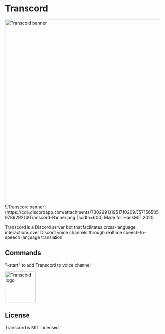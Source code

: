 # Transcord
<img src="https://cdn.discordapp.com/attachments/730299131951710209/757156505978929214/Transcord-Banner.png" width="600px" alt="Transcord banner" />
![Transcord banner](https://cdn.discordapp.com/attachments/730299131951710209/757156505978929214/Transcord-Banner.png | width=600)
Made for HackMIT 2020

Transcord is a Discord server bot that facilitates cross-language interactions over Discord voice channels through realtime speech-to-speech language translation.

## Commands
"-start" to add Transcord to voice channel

<img src="https://cdn.discordapp.com/attachments/730299231566430293/757115198770249838/transcord-logo-blue.png" width="100px" alt="Transcord logo" />

## License
Transcord is MIT Licensed
